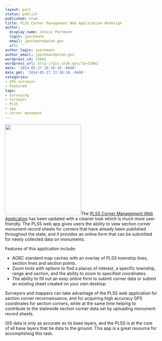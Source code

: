 ```yaml
---
layout: post
status: publish
published: true
title: PLSS Corner Management Web Application Redesign
author:
  display_name: Jessie Pechmann
  login: jpechmann
  email: jpechmann@utah.gov
  url: ''
author_login: jpechmann
author_email: jpechmann@utah.gov
wordpress_id: 15062
wordpress_url: http://gis.utah.gov/?p=15062
date: '2014-05-27 16:30:10 -0600'
date_gmt: '2014-05-27 22:30:10 -0600'
categories:
- GPS-surveyor
- Featured
tags:
- surveying
- surveyor
- PLSS
- app
- corner monument
---
```

<p><a href="{{ "/downloads/PLSSapp.png" | prepend: site.baseurl }}"><img src="{{ "/images/PLSSapp-251x300.png" | prepend: site.baseurl }}" alt="" title="PLSSapp" width="251" height="300" class="inline-text-right" /></a>The <a href="http://mapserv.utah.gov/PLSS/">PLSS Corner Management Web Application</a> has been updated with a cleaner look which is much more user friendly. The PLSS web app gives users the ability to view section corner monument record sheets for corners that have already been published throughout the state, and it provides an online form that can be submitted for newly collected data on monuments.</p>
<p>Features of this application include:</p>
<ul>
<li>AGRC standard map caches with an overlay of PLSS township lines, section lines and section points.</li>
<li>Zoom tools with options to find a places of interest, a specific township, range and section, and the ability to zoom to specified coordinates.</li>
<li>The ability to fill out an easy online form to submit corner data or submit an existing sheet created on your own desktop.</li>
</ul>
<p>Surveyors and mappers can take advantage of the PLSS web application for section corner reconnaissance, and for acquiring high accuracy GPS coordinates for section corners, while at the same time helping to contribute to the statewide section corner data set by uploading monument record sheets. </p>
<p>GIS data is only as accurate as its base layers, and the PLSS is at the core of all base layers that tie data to the ground. This app is a great resource for accomplishing this task.</p>
 